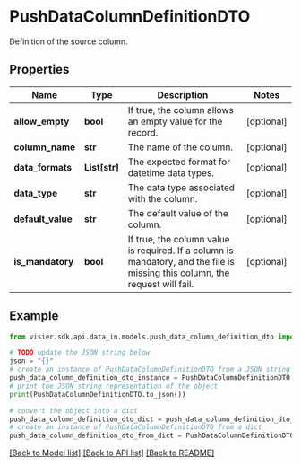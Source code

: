 # PushDataColumnDefinitionDTO

Definition of the source column.

## Properties

Name | Type | Description | Notes
------------ | ------------- | ------------- | -------------
**allow_empty** | **bool** | If true, the column allows an empty value for the record. | [optional] 
**column_name** | **str** | The name of the column. | [optional] 
**data_formats** | **List[str]** | The expected format for datetime data types. | [optional] 
**data_type** | **str** | The data type associated with the column. | [optional] 
**default_value** | **str** | The default value of the column. | [optional] 
**is_mandatory** | **bool** | If true, the column value is required. If a column is mandatory, and the file is missing this column, the request will fail. | [optional] 

## Example

```python
from visier.sdk.api.data_in.models.push_data_column_definition_dto import PushDataColumnDefinitionDTO

# TODO update the JSON string below
json = "{}"
# create an instance of PushDataColumnDefinitionDTO from a JSON string
push_data_column_definition_dto_instance = PushDataColumnDefinitionDTO.from_json(json)
# print the JSON string representation of the object
print(PushDataColumnDefinitionDTO.to_json())

# convert the object into a dict
push_data_column_definition_dto_dict = push_data_column_definition_dto_instance.to_dict()
# create an instance of PushDataColumnDefinitionDTO from a dict
push_data_column_definition_dto_from_dict = PushDataColumnDefinitionDTO.from_dict(push_data_column_definition_dto_dict)
```
[[Back to Model list]](../README.md#documentation-for-models) [[Back to API list]](../README.md#documentation-for-api-endpoints) [[Back to README]](../README.md)


